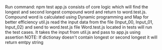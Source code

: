 Run command: npm test
app.js consists of core logic which will find the longest and second longest compound word and return to word.test.js.
Compound word is calculated using Dynamic programming and Map for better efficiency
util.js read the input data from the file (Input_00, Input_01, Input_02) and send to word.test.js file
Word.test.js located in tests will run the test cases. It takes the input from util.js and pass to app.js using assertion
NOTE:
If dictionay doesn't contain longest or second longest it will return emtpy string
